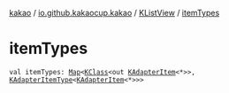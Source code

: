 [kakao](../../index.md) / [io.github.kakaocup.kakao](../index.md) / [KListView](index.md) / [itemTypes](./item-types.md)

# itemTypes

`val itemTypes: `[`Map`](https://kotlinlang.org/api/latest/jvm/stdlib/kotlin.collections/-map/index.html)`<`[`KClass`](https://kotlinlang.org/api/latest/jvm/stdlib/kotlin.reflect/-k-class/index.html)`<out `[`KAdapterItem`](../-k-adapter-item/index.md)`<*>>, `[`KAdapterItemType`](../-k-adapter-item-type/index.md)`<`[`KAdapterItem`](../-k-adapter-item/index.md)`<*>>>`